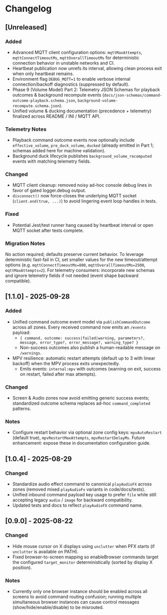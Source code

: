 # Changelog

## [Unreleased]
### Added
- Advanced MQTT client configuration options: `mqttMaxAttempts`, `mqttConnectTimeoutMs`, `mqttOverallTimeoutMs` for deterministic connection behavior in unstable networks and CI.
- Heartbeat publication now unrefs its interval, allowing clean process exit when only heartbeat remains.
- Environment flag `DEBUG_MQTT=1` to enable verbose internal connection/backoff diagnostics (suppressed by default).
 - Phase 9 (Volume Model) Part 2: Telemetry JSON Schemas for playback outcomes & background recompute events (`docs/json-schemas/command-outcome-playback.schema.json`, `background-volume-recompute.schema.json`).
 - Unified volume & ducking documentation (precedence + telemetry) finalized across README / INI / MQTT API.

### Telemetry Notes
- Playback command outcome events now optionally include `effective_volume`, `pre_duck_volume`, `ducked` (already emitted in Part 1; schemas added here for machine validation).
- Background duck lifecycle publishes `background_volume_recomputed` events with matching telemetry fields.

### Changed
- MQTT client cleanup: removed noisy ad-hoc console debug lines in favor of gated logger.debug output.
- `disconnect()` now force-closes the underlying MQTT socket (`client.end(true, ...)`) to avoid lingering event loop handles in tests.

### Fixed
- Potential Jest/test runner hang caused by heartbeat interval or open MQTT socket after tests complete.

### Migration Notes
No action required; defaults preserve current behavior. To leverage deterministic fast-fail in CI, set smaller values for the new timeout/attempt options (e.g. `mqttConnectTimeoutMs=800`, `mqttOverallTimeoutMs=2500`, `mqttMaxAttempts=2`).
For telemetry consumers: incorporate new schemas and ignore telemetry fields if not needed (event shape backward compatible).


## [1.1.0] - 2025-09-28
### Added
- Unified command outcome event model via `publishCommandOutcome` across all zones. Every received command now emits an `/events` payload:
	- `{ command, outcome: success|failed|warning, parameters?, message, error_type?, error_message?, warning_type? }`
	- Non-success outcomes also publish a human-readable message on `/warnings`.
- MPV resilience: automatic restart attempts (default up to 3 with linear backoff) when the MPV process exits unexpectedly.
	- Emits events: `internal:mpv` with outcomes (warning on exit, success on restart, failed after max attempts).
### Changed
- Screen & Audio zones now avoid emitting generic success events; standardized outcome schema replaces ad-hoc `command_completed` patterns.
### Notes
- Configure restart behavior via optional zone config keys: `mpvAutoRestart` (default true), `mpvRestartMaxAttempts`, `mpvRestartDelayMs`.
	Future enhancement: expose these in documentation configuration guide.

## [1.0.4] - 2025-08-29
### Changed
- Standardize audio effect command to canonical `playAudioFX` across zones (removed mixed `playAudioFx` variants in code/docs/tests).
- Unified inbound command payload key usage to prefer `file` while still accepting legacy `audio` / `image` for backward compatibility.
- Updated tests and docs to reflect `playAudioFX` command name.

## [0.9.0] - 2025-08-22
### Changed
- Hide mouse cursor on X displays using `unclutter` when PFX starts (if `unclutter` is available on PATH).
- Fixed browser-to-screen mapping so enableBrowser commands target the configured `target_monitor` deterministically (sorted by display X position).

### Notes
- Currently only one browser instance should be enabled across all screens to avoid command routing confusion; running multiple simultaneous browser instances can cause control messages (show/hide/enable/disable) to be misrouted.

